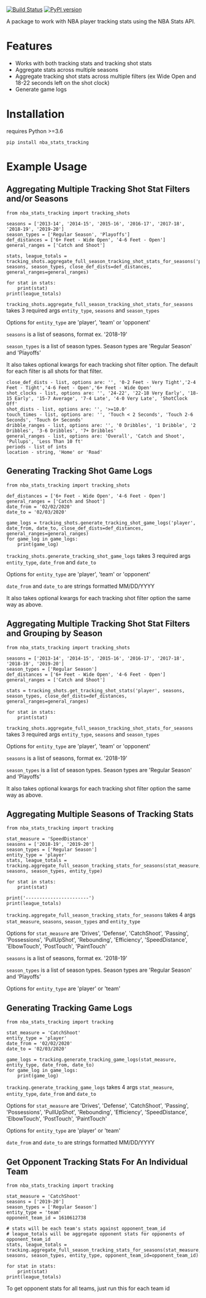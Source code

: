 [![Build Status](https://travis-ci.org/dblackrun/nba-stats-tracking.svg?branch=master)](https://travis-ci.org/dblackrun/nba-stats-tracking)
[![PyPI version](https://badge.fury.io/py/nba-stats-tracking.svg)](https://badge.fury.io/py/nba-stats-tracking)

A package to work with NBA player tracking stats using the NBA Stats API.

# Features
* Works with both tracking stats and tracking shot stats
* Aggregate stats across multiple seasons
* Aggregate tracking shot stats across multiple filters (ex Wide Open and 18-22 seconds left on the shot clock)
* Generate game logs

# Installation
requires Python >=3.6
```
pip install nba_stats_tracking
```

# Example Usage

## Aggregating Multiple Tracking Shot Stat Filters and/or Seasons

```
from nba_stats_tracking import tracking_shots

seasons = ['2013-14', '2014-15', '2015-16', '2016-17', '2017-18', '2018-19', '2019-20']
season_types = ['Regular Season', 'Playoffs']
def_distances = ['6+ Feet - Wide Open', '4-6 Feet - Open']
general_ranges = ['Catch and Shoot']

stats, league_totals = tracking_shots.aggregate_full_season_tracking_shot_stats_for_seasons('player', seasons, season_types, close_def_dists=def_distances, general_ranges=general_ranges)

for stat in stats:
    print(stat)
print(league_totals)
```

`tracking_shots.aggregate_full_season_tracking_shot_stats_for_seasons` takes 3 required args `entity_type`, `seasons` and `season_types`

Options for `entity_type` are 'player', 'team' or 'opponent'

`seasons` is a list of seasons, format ex. '2018-19'

`season_types` is a list of season types. Season types are 'Regular Season' and 'Playoffs'

It also takes optional kwargs for each tracking shot filter option. The default for each filter is all shots for that filter.

```
close_def_dists - list, options are: '', '0-2 Feet - Very Tight','2-4 Feet - Tight','4-6 Feet - Open','6+ Feet - Wide Open'
shot_clocks - list, options are: '', '24-22', '22-18 Very Early', '18-15 Early', '15-7 Average', '7-4 Late', '4-0 Very Late', 'ShotClock Off'
shot_dists - list, options are: '', '>=10.0'
touch_times - list, options are: '', 'Touch < 2 Seconds', 'Touch 2-6 Seconds', 'Touch 6+ Seconds'
dribble_ranges - list, options are: '', '0 Dribbles', '1 Dribble', '2 Dribbles', '3-6 Dribbles', '7+ Dribbles'
general_ranges - list, options are: 'Overall', 'Catch and Shoot', 'Pullups', 'Less Than 10 ft'
periods - list of ints
location - string, 'Home' or 'Road'
```

## Generating Tracking Shot Game Logs

```
from nba_stats_tracking import tracking_shots

def_distances = ['6+ Feet - Wide Open', '4-6 Feet - Open']
general_ranges = ['Catch and Shoot']
date_from = '02/02/2020'
date_to = '02/03/2020'

game_logs = tracking_shots.generate_tracking_shot_game_logs('player', date_from, date_to, close_def_dists=def_distances, general_ranges=general_ranges)
for game_log in game_logs:
    print(game_log)
```

`tracking_shots.generate_tracking_shot_game_logs` takes 3 required args `entity_type`, `date_from` and `date_to`

Options for `entity_type` are 'player', 'team' or 'opponent'

`date_from` and `date_to` are strings formatted MM/DD/YYYY

It also takes optional kwargs for each tracking shot filter option the same way as above.

## Aggregating Multiple Tracking Shot Stat Filters and Grouping by Season

```
from nba_stats_tracking import tracking_shots

seasons = ['2013-14', '2014-15', '2015-16', '2016-17', '2017-18', '2018-19', '2019-20']
season_types = ['Regular Season']
def_distances = ['6+ Feet - Wide Open', '4-6 Feet - Open']
general_ranges = ['Catch and Shoot']

stats = tracking_shots.get_tracking_shot_stats('player', seasons, season_types, close_def_dists=def_distances, general_ranges=general_ranges)

for stat in stats:
    print(stat)
```

`tracking_shots.aggregate_full_season_tracking_shot_stats_for_seasons` takes 3 required args `entity_type`, `seasons` and `season_types`

Options for `entity_type` are 'player', 'team' or 'opponent'

`seasons` is a list of seasons, format ex. '2018-19'

`season_types` is a list of season types. Season types are 'Regular Season' and 'Playoffs'

It also takes optional kwargs for each tracking shot filter option the same way as above.

## Aggregating Multiple Seasons of Tracking Stats

```
from nba_stats_tracking import tracking

stat_measure = 'SpeedDistance'
seasons = ['2018-19', '2019-20']
season_types = ['Regular Season']
entity_type = 'player'
stats, league_totals = tracking.aggregate_full_season_tracking_stats_for_seasons(stat_measure, seasons, season_types, entity_type)

for stat in stats:
    print(stat)

print('-----------------------')
print(league_totals)
```

`tracking.aggregate_full_season_tracking_stats_for_seasons` takes 4 args `stat_measure`, `seasons`, `season_types` and `entity_type`

Options for `stat_measure` are 'Drives', 'Defense', 'CatchShoot', 'Passing', 'Possessions', 'PullUpShot', 'Rebounding', 'Efficiency', 'SpeedDistance', 'ElbowTouch', 'PostTouch', 'PaintTouch'

`seasons` is a list of seasons, format ex. '2018-19'

`season_types` is a list of season types. Season types are 'Regular Season' and 'Playoffs'

Options for `entity_type` are 'player' or 'team'

## Generating Tracking Game Logs
```
from nba_stats_tracking import tracking

stat_measure = 'CatchShoot'
entity_type = 'player'
date_from = '02/02/2020'
date_to = '02/03/2020'

game_logs = tracking.generate_tracking_game_logs(stat_measure, entity_type, date_from, date_to)
for game_log in game_logs:
    print(game_log)
```

`tracking.generate_tracking_game_logs` takes 4 args `stat_measure`, `entity_type`, `date_from` and `date_to`

Options for `stat_measure` are 'Drives', 'Defense', 'CatchShoot', 'Passing', 'Possessions', 'PullUpShot', 'Rebounding', 'Efficiency', 'SpeedDistance', 'ElbowTouch', 'PostTouch', 'PaintTouch'

Options for `entity_type` are 'player' or 'team'

`date_from` and `date_to` are strings formatted MM/DD/YYYY

## Get Opponent Tracking Stats For An Individual Team
```
from nba_stats_tracking import tracking

stat_measure = 'CatchShoot'
seasons = ['2019-20']
season_types = ['Regular Season']
entity_type = 'team'
opponent_team_id = 1610612738

# stats will be each team's stats against opponent_team_id
# league_totals will be aggregate opponent stats for opponents of opponent_team_id
stats, league_totals = tracking.aggregate_full_season_tracking_stats_for_seasons(stat_measure, seasons, season_types, entity_type, opponent_team_id=opponent_team_id)

for stat in stats:
    print(stat)
print(league_totals)
```

To get opponent stats for all teams, just run this for each team id